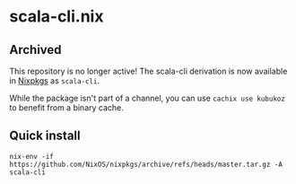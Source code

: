 # scala-cli.nix

## Archived

This repository is no longer active! The scala-cli derivation is now available in [Nixpkgs](https://github.com/NixOS/nixpkgs) as `scala-cli`.

While the package isn't part of a channel, you can use `cachix use kubukoz` to benefit from a binary cache.

## Quick install

```
nix-env -if https://github.com/NixOS/nixpkgs/archive/refs/heads/master.tar.gz -A scala-cli
```
